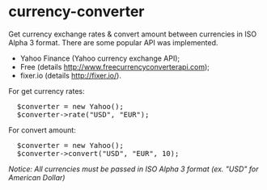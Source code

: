 currency-converter
==================
Get currency exchange rates & convert amount between currencies in ISO Alpha 3 format.
There are some popular API was implemented.
 - Yahoo Finance (Yahoo currency exchange API);
 - Free (details http://www.freecurrencyconverterapi.com);
 - fixer.io (details http://fixer.io/).

For get currency rates:
<pre>
  $converter = new Yahoo();
  $converter->rate("USD", "EUR");
</pre>
For convert amount:
<pre>
  $converter = new Yahoo();
  $converter->convert("USD", "EUR", 10);
</pre>
<i>Notice: All currencies must be passed in ISO Alpha 3 format (ex. "USD" for American Dollar)</i>
